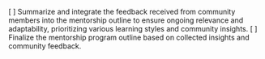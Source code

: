 [ ] Summarize and integrate the feedback received from community members into the mentorship outline to ensure ongoing relevance and adaptability, prioritizing various learning styles and community insights.
[ ] Finalize the mentorship program outline based on collected insights and community feedback.